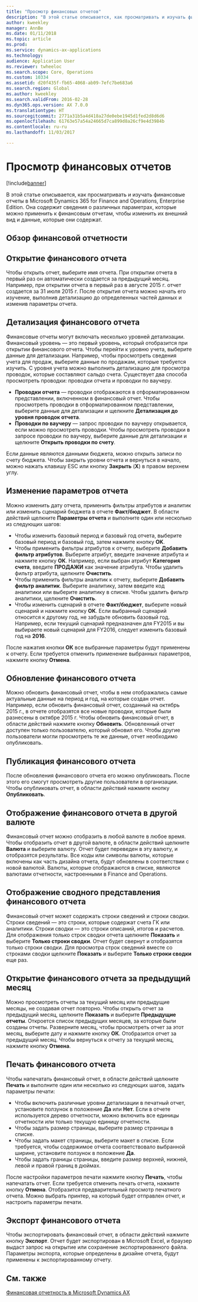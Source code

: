 ```yaml
---
title: "Просмотр финансовых отчетов"
description: "В этой статье описывается, как просматривать и изучать финансовые отчеты в Microsoft Dynamics 365 for Finance and Operations, Enterprise Edition. Она содержит сведения о различных параметрах, которые можно применить к финансовым отчетам, чтобы изменить их внешний вид и данные, которые они содержат."
author: kweekley
manager: AnnBe
ms.date: 01/11/2018
ms.topic: article
ms.prod: 
ms.service: dynamics-ax-applications
ms.technology: 
audience: Application User
ms.reviewer: twheeloc
ms.search.scope: Core, Operations
ms.custom: 10334
ms.assetid: d20f435f-fb65-4068-ab09-7efc7be683a6
ms.search.region: Global
ms.author: kweekley
ms.search.validFrom: 2016-02-28
ms.dyn365.ops.version: AX 7.0.0
ms.translationtype: HT
ms.sourcegitcommit: 2771a31b5a4d418a27de0ebe1945d1fed2d8d6d6
ms.openlocfilehash: 61763e57a54a24665d7ca899d8a26cf9e4d3984b
ms.contentlocale: ru-ru
ms.lasthandoff: 11/03/2017

---
```


# <a name="view-financial-reports"></a>Просмотр финансовых отчетов

[!include[banner](../includes/banner.md)]


В этой статье описывается, как просматривать и изучать финансовые отчеты в Microsoft Dynamics 365 for Finance and Operations, Enterprise Edition. Она содержит сведения о различных параметрах, которые можно применить к финансовым отчетам, чтобы изменить их внешний вид и данные, которые они содержат.

<a name="financial-reporting-overview"></a>Обзор финансовой отчетности
----------------------------

## <a name="open-a-financial-report"></a>Открытие финансового отчета
Чтобы открыть отчет, выберите имя отчета. При открытии отчета в первый раз он автоматически создается за предыдущий месяц. Например, при открытии отчета в первый раз в августе 2015 г. отчет создается за 31 июля 2015 г. После открытия отчета можно начать его изучение, выполнив детализацию до определенных частей данных и изменив параметры отчета.

## <a name="drill-down-on-a-financial-report"></a>Детализация финансового отчета
Финансовые отчеты могут включать несколько уровней детализации. Финансовый уровень — это первый уровень, который отобразится при открытии финансового отчета. Чтобы перейти к уровню учета, выберите данные для детализации. Например, чтобы просмотреть сведения учета для продаж, выберите данные по продажам, которые требуется изучить. С уровня учета можно выполнить детализацию для просмотра проводок, которые составляют сальдо счета. Существует два способа просмотреть проводки: проводки отчета и проводки по ваучеру.

-   **Проводки отчета** — проводки отображаются в отформатированном представлении, включенном в финансовый отчет. Чтобы просмотреть проводки в отформатированном представлении, выберите данные для детализации и щелкните **Детализация до уровня проводок отчета**.
-   **Проводки по ваучеру** — запрос проводки по ваучеру открывается, если можно просмотреть проводки. Чтобы просмотреть проводки в запросе проводки по ваучеру, выберите данные для детализации и щелкните **Открыть проводки по счету**.

Если данные являются данными бюджета, можно открыть записи по счету бюджета. Чтобы закрыть уровни отчета и вернуться в начало, можно нажать клавишу ESC или кнопку **Закрыть** (**X**) в правом верхнем углу.

## <a name="change-report-options"></a>Изменение параметров отчета
Можно изменить дату отчета, применить фильтры атрибутов и аналитик или изменить сценарий бюджета в отчете **Факт/бюджет**. В области действий щелкните **Параметры отчета** и выполните один или несколько из следующих шагов:

-   Чтобы изменить базовый период и базовый год отчета, выберите базовый период и базовый год, затем нажмите кнопку **OK**.
-   Чтобы применить фильтры атрибутов к отчету, выберите **Добавить фильтр атрибутов**. Выберите атрибут, введите значение атрибута и нажмите кнопку **OK**. Например, если выбран атрибут **Категория счета**, введите **ПРОДАЖИ** как значение атрибута. Чтобы удалить фильтр атрибута, щелкните **Очистить**.
-   Чтобы применить фильтры аналитик к отчету, выберите **Добавить фильтр аналитик**. Выберите аналитику, затем введите код аналитики или выберите аналитику в списке. Чтобы удалить фильтр аналитики, щелкните **Очистить**.
-   Чтобы изменить сценарий в отчете **Факт/бюджет**, выберите новый сценарий и нажмите кнопку **OK**. Если выбранный сценарий относится к другому год, не забудьте обновить базовый год. Например, если текущий сценарий предназначен для FY2015 и вы выбираете новый сценарий для FY2016, следует изменить базовый год на **2016**.

После нажатия кнопки **ОК** все выбранные параметры будут применены к отчету. Если требуется отменить применение выбранных параметров, нажмите кнопку **Отмена**.

## <a name="update-a-financial-report"></a>Обновление финансового отчета
Можно обновить финансовый отчет, чтобы в нем отображались самые актуальные данные на период и год, на которые создан отчет. Например, если обновить финансовый отчет, созданный на октябрь 2015 г., в отчете отобразятся все новые проводки, которые были разнесены в октябре 2015 г. Чтобы обновить финансовый отчет, в области действий нажмите кнопку **Обновить**. Обновленный отчет доступен только пользователю, который обновил его. Чтобы другие пользователи могли просмотреть те же данные, отчет необходимо опубликовать.

## <a name="publish-a-financial-report"></a>Публикация финансового отчета
После обновления финансового отчета его можно опубликовать. После этого его смогут просмотреть другие пользователи в организации. Чтобы опубликовать отчет, в области действий нажмите кнопку **Опубликовать**.

## <a name="display-a-financial-report-in-a-different-currency"></a>Отображение финансового отчета в другой валюте
Финансовый отчет можно отобразить в любой валюте в любое время. Чтобы отобразить отчет в другой валюте, в области действий щелкните **Валюта** и выберите валюту. Отчет будет переведен в эту валюту, и отобразятся результаты. Все коды или символы валюты, которые включены как часть дизайна отчета, будут обновлены в соответствии с новой валютой. Валюты, которые отображаются в списке, являются валютами отчетности, настроенными в Finance and Operations.

## <a name="display-a-summarized-view-of-the-financial-report"></a>Отображение сводного представления финансового отчета
Финансовый отчет может содержать строки сведений и строки сводки. Строки сведений — это строки, которые содержат счета ГК или аналитики. Строки сводки — это строки описаний, итогов и расчетов. Для отображения только строк сводки отчета щелкните **Показать** и выберите **Только строки сводки**. Отчет будет свернут и отобразятся только строки сводки. Для просмотра строк сведений вместе со строками сводки щелкните **Показать** и выберите **Только строки сводки** еще раз.

## <a name="open-a-financial-report-from-a-previous-month"></a>Открытие финансового отчета за предыдущий месяц
Можно просмотреть отчеты за текущий месяц или предыдущие месяцы, не создавая отчет повторно. Чтобы открыть отчет за предыдущий месяц, щелкните **Показать** и выберите **Предыдущие отчеты**. Откроется список предыдущих месяцев, за которые были созданы отчеты. Разверните месяц, чтобы просмотреть отчет за этот месяц, выберите дату и нажмите кнопку **ОК**. Отобразится отчет за предыдущий месяц. Чтобы вернуться к отчету за текущий месяц, нажмите кнопку **Отмена**.

## <a name="print-a-financial-report"></a>Печать финансового отчета
Чтобы напечатать финансовый отчет, в области действий щелкните **Печать** и выполните один или несколько из следующих шагов, задать параметры печати:

-   Чтобы включить различные уровни детализации в печатный отчет, установите ползунок в положение **Да** или **Нет**. Если в отчете используется дерево отчетности, можно включить все единицы отчетности или только текущую единицу отчетности.
-   Чтобы задать размер страницы, выберите размер страницы в списке.
-   Чтобы задать макет страницы, выберите макет в списке. Если требуется, чтобы содержимое отчета соответствовало выбранной ширине, установите ползунок в положение **Да**.
-   Чтобы задать границы страницы, введите размер верхней, нижней, левой и правой границ в дюймах.

После настройки параметров печати нажмите кнопку **Печать**, чтобы напечатать отчет. Если требуется отменить печать отчета, нажмите кнопку **Отмена**. Отобразится предварительный просмотр печатного отчета. Можно выбрать принтер, на который будет отправлен отчет, и настроить параметры печати.

## <a name="export-a-financial-report"></a>Экспорт финансового отчета
Чтобы экспортировать финансовый отчет, в области действий нажмите кнопку **Экспорт**. Отчет будет экспортирован в Microsoft Excel, и браузер выдаст запрос на открытие или сохранение экспортированного файла. Параметры экспорта, которые определены в дизайне отчета, будут применены к экспортированному отчету.    

<a name="see-also"></a>См. также
--------

[Финансовая отчетность в Microsoft Dynamics AX](../../dev-itpro/analytics/financial-reporting-intro.md)





